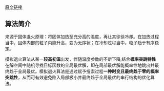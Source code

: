 [原文链接](https://blog.csdn.net/weixin_48241292/article/details/109468947)

## 算法简介

来源于固体退火原理：将固体加热至充分高的温度，再让其徐徐冷却。在加热过程当中，固体内部的粒子内能升高，变为无序状；在冷却过程当中，粒子趋于有序稳定。

模拟退火算法从某一**较高初温**出发，伴随温度参数的不断下降,结合**概率突跳特性**在解空间中随机寻找目标函数的全局最优解，即在局部最优解能概率性地跳出并最终趋于全局最优。模拟退火算法是通过赋予搜索过程**一种时变且最终趋于零的概率突跳性**，从而可有效避免陷入局部极小并最终趋于全局最优的串行结构的优化算法。